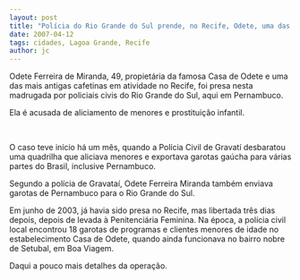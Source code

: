 ```yaml
---
layout: post
title: "Polícia do Rio Grande do Sul prende, no Recife, Odete, uma das maiores cafetinas da cidade"
date: 2007-04-12
tags: cidades, Lagoa Grande, Recife
author: jc
---
```

Odete Ferreira de Miranda, 49, propiet&aacute;ria da famosa Casa de Odete e uma das mais antigas cafetinas em atividade no Recife, foi presa nesta madrugada por policiais civis do Rio Grande do Sul, aqui em Pernambuco.

Ela &eacute; acusada de aliciamento de menores e prostitui&ccedil;&atilde;o infantil.

&nbsp;

O caso teve in&iacute;cio h&aacute; um m&ecirc;s, quando a Pol&iacute;cia Civil de Gravat&iacute; desbaratou uma quadrilha que aliciava menores e exportava garotas ga&uacute;cha para v&aacute;rias partes do Brasil, inclusive Pernambuco.

Segundo a pol&iacute;cia de Gravata&iacute;, Odete Ferreira Miranda tamb&eacute;m enviava garotas de Pernambuco para o Rio Grande do Sul.

Em junho de 2003, j&aacute; havia sido presa no Recife, mas libertada tr&ecirc;s dias depois, depois de levada &agrave; Penitenci&aacute;ria Feminina. Na &eacute;poca, a pol&iacute;cia civil local encontrou 18 garotas de programas e clientes menores de idade no estabelecimento Casa de Odete, quando ainda funcionava no bairro nobre de Setubal, em Boa Viagem.

Daqui a pouco mais detalhes da opera&ccedil;&atilde;o.